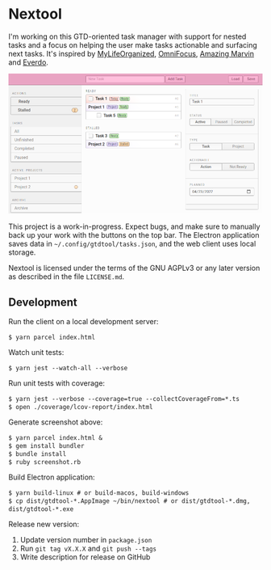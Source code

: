 # Nextool

I'm working on this GTD-oriented task manager with support for nested tasks and
a focus on helping the user make tasks actionable and surfacing next tasks. It's
inspired by [MyLifeOrganized](https://www.mylifeorganized.net/),
[OmniFocus](https://www.omnigroup.com/omnifocus/), [Amazing
Marvin](https://amazingmarvin.com/) and [Everdo](https://everdo.net/).

![Screenshot](/screenshot.png?raw=true)

This project is a work-in-progress. Expect bugs, and make sure to manually back
up your work with the buttons on the top bar. The Electron application saves
data in `~/.config/gtdtool/tasks.json`, and the web client uses local storage.

Nextool is licensed under the terms of the GNU AGPLv3 or any later version as
described in the file `LICENSE.md`.

## Development

Run the client on a local development server:

    $ yarn parcel index.html

Watch unit tests:

    $ yarn jest --watch-all --verbose

Run unit tests with coverage:

    $ yarn jest --verbose --coverage=true --collectCoverageFrom=*.ts
    $ open ./coverage/lcov-report/index.html

Generate screenshot above:

    $ yarn parcel index.html &
    $ gem install bundler
    $ bundle install
    $ ruby screenshot.rb

Build Electron application:

    $ yarn build-linux # or build-macos, build-windows
    $ cp dist/gtdtool-*.AppImage ~/bin/nextool # or dist/gtdtool-*.dmg, dist/gtdtool-*.exe

Release new version:

1. Update version number in `package.json`
2. Run `git tag vX.X.X` and `git push --tags`
3. Write description for release on GitHub
